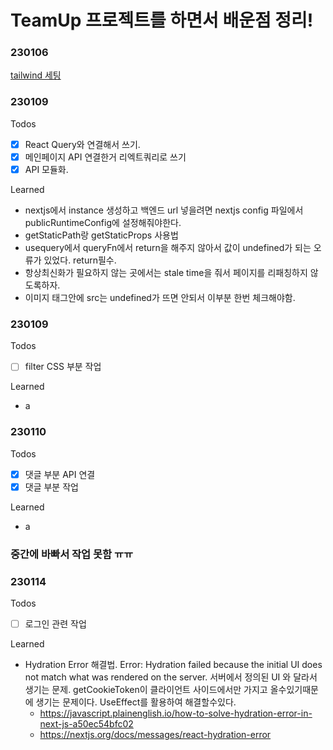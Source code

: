 # TeamUp 프로젝트를 하면서 배운점 정리!


### 230106
[tailwind 세팅](https://tailwindcss.com/docs/guides/nextjs)

### 230109
Todos
- [x] React Query와 연결해서 쓰기.
- [x] 메인페이지 API 연결한거 리엑트쿼리로 쓰기
- [x] API 모듈화.
  
Learned
 + nextjs에서 instance 생성하고 백엔드 url 넣을려면 nextjs config 파일에서 publicRuntimeConfig에 설정해줘야한다.
 + getStaticPath랑 getStaticProps 사용법
 + usequery에서 queryFn에서 return을 해주지 않아서 값이 undefined가 되는 오류가 있었다. return필수.
 + 항상최신화가 필요하지 않는 곳에서는 stale time을 줘서 페이지를 리패칭하지 않도록하자.
 + 이미지 태그안에 src는 undefined가 뜨면 안되서 이부분 한번 체크해야함.


### 230109
Todos
- [ ] filter CSS 부분 작업
  
Learned
- a 

### 230110
Todos
- [x] 댓글 부분 API 연결
- [x] 댓글 부분 작업
  
Learned
- a 

### 중간에 바빠서 작업 못함 ㅠㅠ

### 230114
Todos
- [ ] 로그인 관련 작업

Learned
+ Hydration Error 해결법.
Error: Hydration failed because the initial UI does not match what was rendered on the server.
서버에서 정의된 UI 와 달라서 생기는 문제.
getCookieToken이 클라이언트 사이드에서만 가지고 올수있기때문에 생기는 문제이다. UseEffect를 활용하여 해결할수있다.
  + https://javascript.plainenglish.io/how-to-solve-hydration-error-in-next-js-a50ec54bfc02
  + https://nextjs.org/docs/messages/react-hydration-error